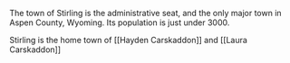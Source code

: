 The town of Stirling is the administrative seat, and the only major town in Aspen County, Wyoming. Its population is just under 3000.

Stirling is the home town of [[Hayden Carskaddon]] and [[Laura Carskaddon]]